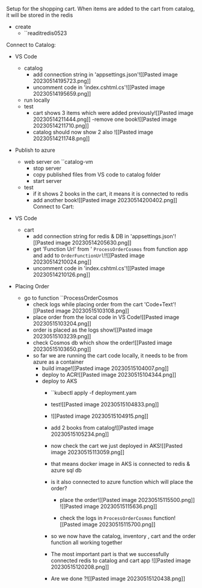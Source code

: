Setup for the shopping cart. When items are added to the cart from catalog, it will be stored in the redis

- create
	- ``readitredis0523

Connect to Catalog:
- VS Code
	- catalog
		- add connection string in 'appsettings.json'![[Pasted image 20230514195723.png]]
		- uncomment code in 'index.cshtml.cs'![[Pasted image 20230514195659.png]]
	- run locally
	- test
		- cart shows 3 items which were added previously![[Pasted image 20230514211444.png]]
		-remove one book![[Pasted image 20230514211710.png]]
		- catalog should now show 2 also ![[Pasted image 20230514211748.png]]
		
		
 - Publish to azure
	- web server on ``catalog-vm
		- stop server
		- copy published files from VS code to catalog folder 
		- start server
	- test
		- if it shows 2 books in the cart, it means it is connected to redis
		- add another book![[Pasted image 20230514200402.png]]
Connect to Cart:
- VS Code
	- cart
		- add connection string for redis & DB in 'appsettings.json'![[Pasted image 20230514205630.png]]
		- get 'Function Url' from ' ``ProcessOrderCosmos`` from function app and add to ``OrderFunctionUrl``!![[Pasted image 20230514210024.png]]
		- uncomment code in 'index.cshtml.cs'![[Pasted image 20230514210126.png]]
	 
 - Placing Order
	 - go to function ``ProcessOrderCosmos
		 - check logs while placing order from the cart 'Code+Text'![[Pasted image 20230515103108.png]]
		 - place order from the local code in VS Code![[Pasted image 20230515103204.png]]
		 - order is placed as the logs show![[Pasted image 20230515103239.png]]
		 - check Cosmos db which show the order![[Pasted image 20230515103650.png]]
		 - so far we are running the cart code locally, it needs to be from azure as a container
			 - build image![[Pasted image 20230515104007.png]]
			 - deploy to ACR![[Pasted image 20230515104344.png]]
			 - deploy to AKS
				 - ``kubectl apply -f deployment.yam
				 - test![[Pasted image 20230515104833.png]]
				 - ![[Pasted image 20230515104915.png]]
				 - add 2 books from catalog![[Pasted image 20230515105234.png]]
				 - now check the cart we just deployed in AKS![[Pasted image 20230515113059.png]]
				 	 
				 - that means docker image in AKS is connected to redis & azure sql db
				 - is it also connected to azure function which will place the order?
					 - place the order![[Pasted image 20230515115500.png]]
					 ![[Pasted image 20230515115636.png]]
					 
					 - check the logs in ``ProcessOrderCosmos`` function![[Pasted image 20230515115700.png]]
				- so we now have the catalog, inventory , cart and the order function all working together
				- The most important part is that we successfully connected redis to catalog and cart app ![[Pasted image 20230515120208.png]]
				- Are we done ?![[Pasted image 20230515120438.png]] 
				  
				 
		 
 